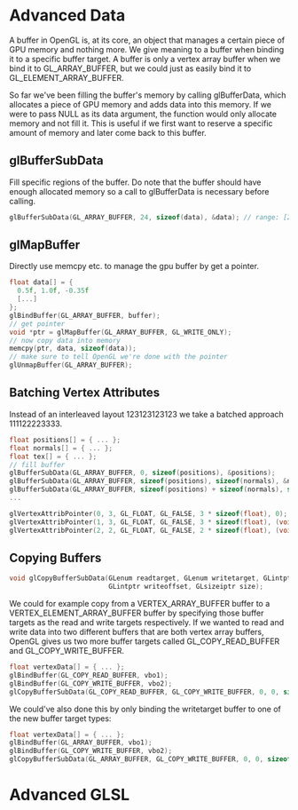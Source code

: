 # Advanced Data
A buffer in OpenGL is, at its core, an object that manages a certain piece of GPU memory and nothing more.
We give meaning to a buffer when binding it to a specific buffer target. 
A buffer is only a vertex array buffer when we bind it to GL_ARRAY_BUFFER, but we could just as easily bind it to GL_ELEMENT_ARRAY_BUFFER.

So far we've been filling the buffer's memory by calling glBufferData, which allocates a piece of GPU memory and adds data into this memory. 
If we were to pass NULL as its data argument, the function would only allocate memory and not fill it. 
This is useful if we first want to reserve a specific amount of memory and later come back to this buffer.

## glBufferSubData
Fill specific regions of the buffer.
Do note that the buffer should have enough allocated memory so a call to glBufferData is necessary before calling.  
```C++
glBufferSubData(GL_ARRAY_BUFFER, 24, sizeof(data), &data); // range: [24, 24 + sizeof(data)]
```

## glMapBuffer 
Directly use memcpy etc. to manage the gpu buffer by get a pointer.
```C++
float data[] = {
  0.5f, 1.0f, -0.35f
  [...]
};
glBindBuffer(GL_ARRAY_BUFFER, buffer);
// get pointer
void *ptr = glMapBuffer(GL_ARRAY_BUFFER, GL_WRITE_ONLY);
// now copy data into memory
memcpy(ptr, data, sizeof(data));
// make sure to tell OpenGL we're done with the pointer
glUnmapBuffer(GL_ARRAY_BUFFER);
```

## Batching Vertex Attributes
Instead of an interleaved layout 123123123123 we take a batched approach 111122223333.
```C++
float positions[] = { ... };
float normals[] = { ... };
float tex[] = { ... };
// fill buffer
glBufferSubData(GL_ARRAY_BUFFER, 0, sizeof(positions), &positions);
glBufferSubData(GL_ARRAY_BUFFER, sizeof(positions), sizeof(normals), &normals);
glBufferSubData(GL_ARRAY_BUFFER, sizeof(positions) + sizeof(normals), sizeof(tex), &tex);
...

glVertexAttribPointer(0, 3, GL_FLOAT, GL_FALSE, 3 * sizeof(float), 0);  
glVertexAttribPointer(1, 3, GL_FLOAT, GL_FALSE, 3 * sizeof(float), (void*)(sizeof(positions)));  
glVertexAttribPointer(2, 2, GL_FLOAT, GL_FALSE, 2 * sizeof(float), (void*)(sizeof(positions) + sizeof(normals)));  
```

## Copying Buffers
```C++
void glCopyBufferSubData(GLenum readtarget, GLenum writetarget, GLintptr readoffset,
                         GLintptr writeoffset, GLsizeiptr size);
```
We could for example copy from a VERTEX_ARRAY_BUFFER buffer to a VERTEX_ELEMENT_ARRAY_BUFFER buffer by specifying those 
buffer targets as the read and write targets respectively.
If we wanted to read and write data into two different buffers that are both vertex array buffers, 
OpenGL gives us two more buffer targets called GL_COPY_READ_BUFFER and GL_COPY_WRITE_BUFFER.
```C++
float vertexData[] = { ... };
glBindBuffer(GL_COPY_READ_BUFFER, vbo1);
glBindBuffer(GL_COPY_WRITE_BUFFER, vbo2);
glCopyBufferSubData(GL_COPY_READ_BUFFER, GL_COPY_WRITE_BUFFER, 0, 0, sizeof(vertexData));
```
We could've also done this by only binding the writetarget buffer to one of the new buffer target types:
```C++
float vertexData[] = { ... };
glBindBuffer(GL_ARRAY_BUFFER, vbo1);
glBindBuffer(GL_COPY_WRITE_BUFFER, vbo2);
glCopyBufferSubData(GL_ARRAY_BUFFER, GL_COPY_WRITE_BUFFER, 0, 0, sizeof(vertexData));
```
# Advanced GLSL
